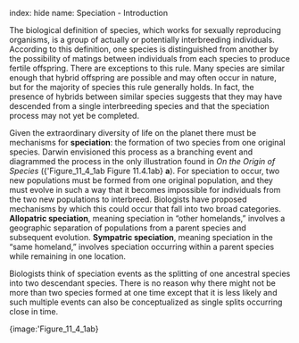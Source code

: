 index: hide
name: Speciation - Introduction

The biological definition of species, which works for sexually reproducing organisms, is a group of actually or potentially interbreeding individuals. According to this definition, one species is distinguished from another by the possibility of matings between individuals from each species to produce fertile offspring. There are exceptions to this rule. Many species are similar enough that hybrid offspring are possible and may often occur in nature, but for the majority of species this rule generally holds. In fact, the presence of hybrids between similar species suggests that they may have descended from a single interbreeding species and that the speciation process may not yet be completed.

Given the extraordinary diversity of life on the planet there must be mechanisms for  **speciation**: the formation of two species from one original species. Darwin envisioned this process as a branching event and diagrammed the process in the only illustration found in  *On the* *Origin of Species* ({'Figure_11_4_1ab Figure 11.4.1ab} **a**). For speciation to occur, two new populations must be formed from one original population, and they must evolve in such a way that it becomes impossible for individuals from the two new populations to interbreed. Biologists have proposed mechanisms by which this could occur that fall into two broad categories.  **Allopatric speciation**, meaning speciation in “other homelands,” involves a geographic separation of populations from a parent species and subsequent evolution.  **Sympatric speciation**, meaning speciation in the “same homeland,” involves speciation occurring within a parent species while remaining in one location.

Biologists think of speciation events as the splitting of one ancestral species into two descendant species. There is no reason why there might not be more than two species formed at one time except that it is less likely and such multiple events can also be conceptualized as single splits occurring close in time.


{image:'Figure_11_4_1ab}
        
